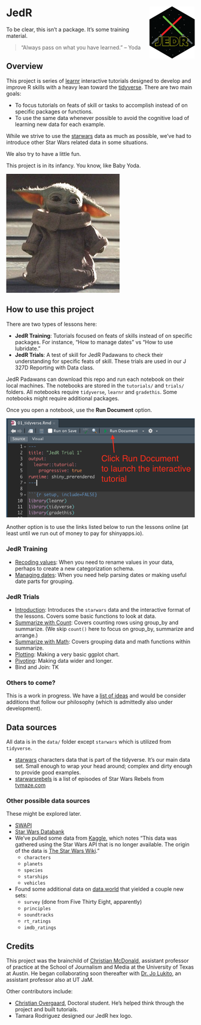 
# JedR <img src='images/jedr_hex_800.png' align="right" height="139" />

To be clear, this isn’t a package. It’s some training material.

> “Always pass on what you have learned.” – Yoda

## Overview

This project is series of [learnr](https://rstudio.github.io/learnr/)
interactive tutorials designed to develop and improve R skills with a
heavy lean toward the [tidyverse](https://www.tidyverse.org/). There are
two main goals:

- To focus tutorials on feats of skill or tasks to accomplish instead of
  on specific packages or functions.
- To use the same data whenever possible to avoid the cognitive load of
  learning new data for each example.

While we strive to use the
[starwars](https://dplyr.tidyverse.org/reference/starwars.html) data as
much as possible, we’ve had to introduce other Star Wars related data in
some situations.

We also try to have a little fun.

This project is in its infancy. You know, like Baby Yoda.

![Grogu](images/baby_yoda.jpeg)

## How to use this project

There are two types of lessons here:

- **JedR Training**: Tutorials focused on feats of skills instead of on
  specific packages. For instance, “How to manage dates” vs “How to use
  lubridate.”
- **JedR Trials**: A test of skill for JedR Padawans to check their
  understanding for specific feats of skill. These trials are used in
  our J 327D Reporting with Data class.

JedR Padawans can download this repo and run each notebook on their
local machines. The notebooks are stored in the `tutorials/` and
`trials/` folders. All notebooks require `tidyverse`, `learnr` and
`gradethis`. Some notebooks might require additional packages.

Once you open a notebook, use the **Run Document** option.

![Run Document](images/run-document.png)

Another option is to use the links listed below to run the lessons
online (at least until we run out of money to pay for shinyapps.io).

### JedR Training

- [Recoding values](https://utdata.shinyapps.io/jedr-categorization/):
  When you need to rename values in your data, perhaps to create a new
  categorization schema.
- [Managing dates](https://utdata.shinyapps.io/jedr-manage-dates/): When
  you need help parsing dates or making useful date parts for grouping.

### JedR Trials

- [Introduction](https://utdata.shinyapps.io/jedr-trial-01-intro/):
  Introduces the `starwars` data and the interactive format of the
  lessons. Covers some basic functions to look at data.
- [Summarize with
  Count](https://utdata.shinyapps.io/jedr-trial-02-count/): Covers
  counting rows using group_by and summarize. (We skip `count()` here to
  focus on group_by, summarize and arrange.)
- [Summarize with Math](https://utdata.shinyapps.io/jedr-trial-03-sum/):
  Covers grouping data and math functions within summarize.
- [Plotting](https://utdata.shinyapps.io/jedr-trial-04-plot/): Making a
  very basic ggplot chart.
- [Pivoting](https://utdata.shinyapps.io/jedr-trial-05-pivot/): Making
  data wider and longer.
- Bind and Join: TK

### Others to come?

This is a work in progress. We have a [list of
ideas](https://github.com/utdata/jedr-academy/issues/2) and would be
consider additions that follow our philosophy (which is admittedly also
under development).

## Data sources

All data is in the `data/` folder except `starwars` which is utilized
from `tidyverse`.

- [starwars](https://dplyr.tidyverse.org/reference/starwars.html)
  characters data that is part of the tidyverse. It’s our main data set.
  Small enough to wrap your head around; complex and dirty enough to
  provide good examples.
- [starwarsrebels](data/starwarsrebels.csv) is a list of episodes of
  Star Wars Rebels from
  [tvmaze.com](https://www.tvmaze.com/shows/117/star-wars-rebels/episodes)

### Other possible data sources

These might be explored later.

- [SWAPI](https://swapi.dev/)
- [Star Wars Databank](https://www.starwars.com/databank)
- We’ve pulled some data from
  [Kaggle](https://www.kaggle.com/jsphyg/star-wars), which notes “This
  data was gathered using the Star Wars API that is no longer available.
  The origin of the data is [The Star Wars
  Wiki](https://starwars.fandom.com/wiki).”
  - `characters`
  - `planets`
  - `species`
  - `starships`
  - `vehicles`
- Found some additional data on
  [data.world](https://data.world/datafam-con/may-2022-star-wars/workspace/data-dictionary)
  that yielded a couple new sets:
  - `survey` (done from Five Thirty Eight, apparently)
  - `principles`
  - `soundtracks`
  - `rt_ratings`
  - `imdb_ratings`

## Credits

This project was the brainchild of [Christian
McDonald](https://journalism.utexas.edu/faculty/christian-mcdonald),
assistant professor of practice at the School of Journalism and Media at
the University of Texas at Austin. He began collaborating soon
thereafter with [Dr. Jo
Lukito](https://journalism.utexas.edu/faculty/jo-lukito), an assistant
professor also at UT JaM.

Other contributors include:

- [Christian
  Overgaard](https://journalism.utexas.edu/graduate/profiles/doctoral/christian-staal-bruun-overgaard),
  Doctoral student. He’s helped think through the project and built
  tutorials.
- Tamara Rodriguez designed our JedR hex logo.
